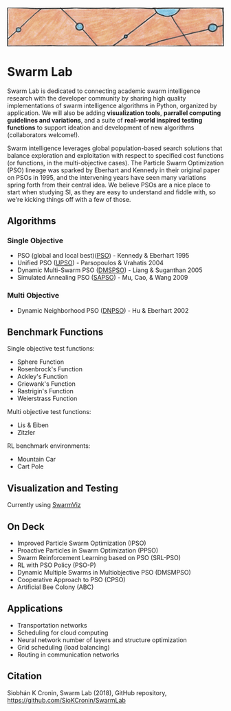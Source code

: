 ![particles](https://github.com/SioKCronin/PSO-baselines/blob/master/common/media/particles.png)

# Swarm Lab

Swarm Lab is dedicated to connecting academic swarm intelligence research with the developer community by sharing high quality implementations of swarm intelligence algorithms in Python, organized by application. We will also be adding **visualization tools**, **parrallel computing guidelines and variations**, and a suite of **real-world inspired testing functions** to support ideation and development of new algorithms (collaborators welcome!).

Swarm intelligence leverages global population-based search solutions that balance exploration and exploitation with respect to specified cost functions (or functions, in the multi-objective cases). The Particle Swarm Optimization (PSO) lineage was sparked by Eberhart and Kennedy in their original paper on PSOs in 1995, and the intervening years have seen many variations spring forth from their central idea. We believe PSOs are a nice place to start when studying SI, as they are easy to understand and fiddle with, so we're kicking things off with a few of those.

## Algorithms
### Single Objective 

* PSO (global and local best)([PSO](https://github.com/SioKCronin/SwarmLab/tree/master/pso)) - Kennedy & Eberhart 1995
* Unified PSO ([UPSO](https://github.com/SioKCronin/PSO-baselines/tree/master/upso)) - Parsopoulos &  Vrahatis 2004
* Dynamic Multi-Swarm PSO ([DMSPSO](https://github.com/SioKCronin/PSO-baselines/tree/master/dmspso)) - Liang & Suganthan 2005
* Simulated Annealing PSO ([SAPSO](https://github.com/SioKCronin/PSO-baselines/tree/master/sapso)) - Mu, Cao, & Wang 2009

### Multi Objective

* Dynamic Neighborhood PSO ([DNPSO](https://github.com/SioKCronin/PSO-baselines/tree/master/dnpso)) - Hu & Eberhart 2002

## Benchmark Functions

Single objective test functions:
* Sphere Function
* Rosenbrock's Function
* Ackley's Function
* Griewank's Function
* Rastrigin's Function
* Weierstrass Function

Multi objective test functions:
* Lis & Eiben
* Zitzler

RL benchmark environments:
* Mountain Car
* Cart Pole

## Visualization and Testing

Currently using [SwarmViz](https://github.com/epfl-disal/SwarmViz)

## On Deck

* Improved Particle Swarm Optimization (IPSO)
* Proactive Particles in Swarm Optimization (PPSO)
* Swarm Reinforcement Learning based on PSO (SRL-PSO)
* RL with PSO Policy (PSO-P)
* Dynamic Multiple Swarms in Multiobjective PSO (DMSMPSO)
* Cooperative Approach to PSO (CPSO) 
* Artificial Bee Colony (ABC)

## Applications

* Transportation networks
* Scheduling for cloud computing
* Neural network number of layers and structure optimization
* Grid scheduling (load balancing)
* Routing in communication networks

## Citation

Siobhán K Cronin, Swarm Lab (2018), GitHub repository, https://github.com/SioKCronin/SwarmLab
